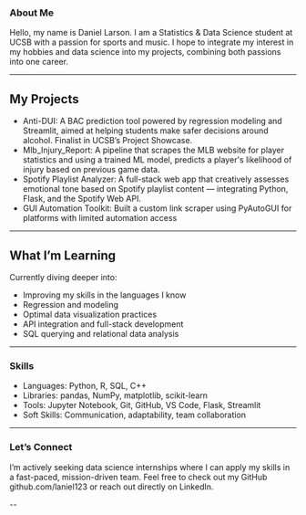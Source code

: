 ### About Me

Hello, my name is Daniel Larson. I am a Statistics & Data Science student at UCSB with a passion for sports and music. I hope to integrate my interest in my hobbies and data science into my projects, combining both passions into one career. 

---

 ## My Projects
 
- Anti-DUI: A BAC prediction tool powered by regression modeling and Streamlit, aimed at helping students make safer decisions around alcohol. Finalist in UCSB’s Project Showcase.
- Mlb_Injury_Report: A pipeline that scrapes the MLB website for player statistics and using a trained ML model, predicts a player's likelihood of injury based on previous game data. 
- Spotify Playlist Analyzer: A full-stack web app that creatively assesses emotional tone based on Spotify playlist content — integrating Python, Flask, and the Spotify Web API.
- GUI Automation Toolkit: Built a custom link scraper using PyAutoGUI for platforms with limited automation access

---

## What I’m Learning

Currently diving deeper into:
- Improving my skills in the languages I know
- Regression and modeling 
- Optimal data visualization practices
- API integration and full-stack development
- SQL querying and relational data analysis

---
### Skills 

- Languages: Python, R, SQL, C++
- Libraries: pandas, NumPy, matplotlib, scikit-learn
- Tools: Jupyter Notebook, Git, GitHub, VS Code, Flask, Streamlit
- Soft Skills: Communication, adaptability, team collaboration

---

### Let’s Connect

I’m actively seeking data science internships where I can apply my skills in a fast-paced, mission-driven team. Feel free to check out my GitHub github.com/laniel123 or reach out directly on LinkedIn.

--
